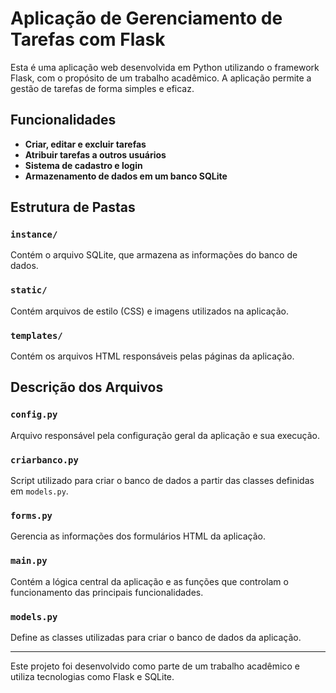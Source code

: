# Aplicação de Gerenciamento de Tarefas com Flask

Esta é uma aplicação web desenvolvida em Python utilizando o framework Flask, com o propósito de um trabalho acadêmico. A aplicação permite a gestão de tarefas de forma simples e eficaz.

## Funcionalidades

- **Criar, editar e excluir tarefas**
- **Atribuir tarefas a outros usuários**
- **Sistema de cadastro e login**
- **Armazenamento de dados em um banco SQLite**

## Estrutura de Pastas

### `instance/`
Contém o arquivo SQLite, que armazena as informações do banco de dados.

### `static/`
Contém arquivos de estilo (CSS) e imagens utilizados na aplicação.

### `templates/`
Contém os arquivos HTML responsáveis pelas páginas da aplicação.

## Descrição dos Arquivos

### `config.py`
Arquivo responsável pela configuração geral da aplicação e sua execução.

### `criarbanco.py`
Script utilizado para criar o banco de dados a partir das classes definidas em `models.py`.

### `forms.py`
Gerencia as informações dos formulários HTML da aplicação.

### `main.py`
Contém a lógica central da aplicação e as funções que controlam o funcionamento das principais funcionalidades.

### `models.py`
Define as classes utilizadas para criar o banco de dados da aplicação.

---

Este projeto foi desenvolvido como parte de um trabalho acadêmico e utiliza tecnologias como Flask e SQLite.
